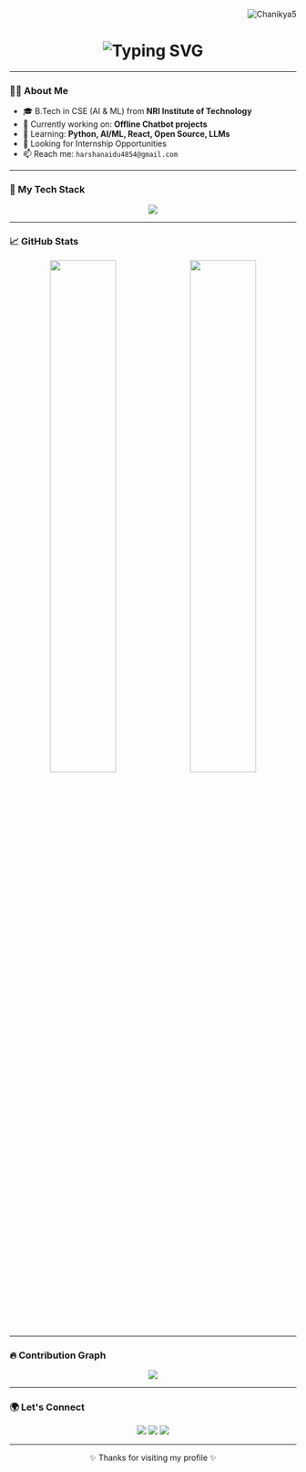 <!-- GitHub Profile Views -->
<p align="right">
  <img src="https://komarev.com/ghpvc/?username=Chanikya5&label=Profile%20Views&color=blueviolet&style=flat" alt="Chanikya5" />
</p>

<!-- Animated Typing SVG Header -->
<h1 align="center">
  <img src="https://readme-typing-svg.demolab.com?font=Fira+Code&duration=3000&pause=500&color=0FF7F7&vCenter=true&center=true&lines=Hi+%F0%9F%91%8B+I'm+K+SAI+HARSHA;AI%2FML+Enthusiast+%7C+Python+Dev;Building+Offline+AI+Chatbot;Welcome+to+my+GitHub+Profile!" alt="Typing SVG" />
</h1>

---

### 👨‍💻 About Me
- 🎓 B.Tech in CSE (AI & ML) from **NRI Institute of Technology**
- 🔭 Currently working on: **Offline Chatbot projects**
- 🌱 Learning: **Python, AI/ML, React, Open Source, LLMs**
- 💼 Looking for Internship Opportunities
- 📫 Reach me: `harshanaidu4854@gmail.com`

---

### 🚀 My Tech Stack

<p align="center">
  <img src="https://skillicons.dev/icons?i=python,flask,react,js,html,css,git,github,vscode,mysql,opencv" />
</p>

---

### 📈 GitHub Stats

<p align="center">
  <img width="48%" src="https://github-readme-stats.vercel.app/api?username=Chanikya5&show_icons=true&theme=radical" />
  <img width="48%" src="https://github-readme-streak-stats.herokuapp.com/?user=Chanikya5&theme=radical" />
</p>

---

### 🔥 Contribution Graph

<p align="center">
  <img src="https://github-readme-activity-graph.vercel.app/graph?username=Chanikya5&theme=react-dark&hide_border=true&area=true" />
</p>

---

### 🌍 Let's Connect

<p align="center">
  <a href="mailto:harshanaidu4854@gmail.com"><img src="https://img.shields.io/badge/Email-D14836?style=for-the-badge&logo=gmail&logoColor=white" /></a>
  <a href="https://github.com/kingluffy124"><img src="https://img.shields.io/badge/GitHub-100000?style=for-the-badge&logo=github&logoColor=white" /></a>
  <a href="https://www.linkedin.com/in/your-linkedin-id/"><img src="https://img.shields.io/badge/LinkedIn-0A66C2?style=for-the-badge&logo=linkedin&logoColor=white" /></a>
</p>

---

<!-- Footer -->
<p align="center">
  ✨ Thanks for visiting my profile ✨
</p>



